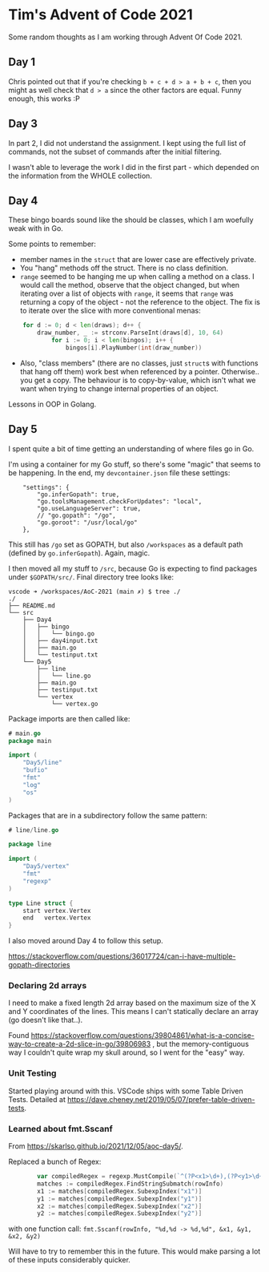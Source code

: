 # Tim's Advent of Code 2021

Some random thoughts as I am working through Advent Of Code 2021.

## Day 1

Chris pointed out that if you're checking `b + c + d > a + b + c`, then you might as well check that `d > a` since the other factors are equal. Funny enough, this works :P

## Day 3

In part 2, I did not understand the assignment. I kept using the full list of commands, not the subset of commands after the initial filtering.

I wasn't able to leverage the work I did in the first part - which depended on the information from the WHOLE collection.

## Day 4

These bingo boards sound like the should be classes, which I am woefully weak with in Go.

Some points to remember:
- member names in the `struct` that are lower case are effectively private.
- You "hang" methods off the struct. There is no class definition.
- `range` seemed to be hanging me up when calling a method on a class.  I would call the method, observe that the object changed, but when iterating over a list of objects with `range`, it seems that `range` was returning a copy of the object - not the reference to the object.  The fix is to iterate over the slice with more conventional menas:

```go
	for d := 0; d < len(draws); d++ {
		draw_number, _ := strconv.ParseInt(draws[d], 10, 64)
			for i := 0; i < len(bingos); i++ {
				bingos[i].PlayNumber(int(draw_number))
```
- Also, "class members" (there are no classes, just `struct`s with functions that hang off them) work best when referenced by a pointer.  Otherwise..  you get a copy. The behaviour is to copy-by-value, which isn't what we want when trying to change internal properties of an object.

Lessons in OOP in Golang.

## Day 5

I spent quite a bit of time getting an understanding of where files go in Go.

I'm using a container for my Go stuff, so there's some "magic" that seems to be happening.  In the end, my `devcontainer.json` file these settings:

```
	"settings": {
		"go.inferGopath": true,
		"go.toolsManagement.checkForUpdates": "local",
		"go.useLanguageServer": true,
		// "go.gopath": "/go",
		"go.goroot": "/usr/local/go"
	},
```

This still has `/go` set as GOPATH, but also `/workspaces` as a default path (defined by `go.inferGopath`).  Again, magic.

I then moved all my stuff to `/src`, because Go is expecting to find packages under `$GOPATH/src/`.  Final directory tree looks like:
```
vscode ➜ /workspaces/AoC-2021 (main ✗) $ tree ./
./
├── README.md
└── src
    ├── Day4
    │   ├── bingo
    │   │   └── bingo.go
    │   ├── day4input.txt
    │   ├── main.go
    │   └── testinput.txt
    └── Day5
        ├── line
        │   └── line.go
        ├── main.go
        ├── testinput.txt
        └── vertex
            └── vertex.go
```

Package imports are then called like:

```go
# main.go
package main

import (
	"Day5/line"
	"bufio"
	"fmt"
	"log"
	"os"
)
```

Packages that are in a subdirectory follow the same pattern:
```go
# line/line.go

package line

import (
	"Day5/vertex"
	"fmt"
	"regexp"
)

type Line struct {
	start vertex.Vertex
	end   vertex.Vertex
}
```

I also moved around Day 4 to follow this setup.

https://stackoverflow.com/questions/36017724/can-i-have-multiple-gopath-directories

### Declaring 2d arrays
I need to make a fixed length 2d array based on the maximum size of the X and Y coordinates of the lines.  This means I can't statically declare an array (go doesn't like that..).

Found https://stackoverflow.com/questions/39804861/what-is-a-concise-way-to-create-a-2d-slice-in-go/39806983 , but the memory-contiguous way I couldn't quite wrap my skull around, so I went for the "easy" way.

### Unit Testing

Started playing around with this.  VSCode ships with some Table Driven Tests.  Detailed at https://dave.cheney.net/2019/05/07/prefer-table-driven-tests.

### Learned about fmt.Sscanf

From https://skarlso.github.io/2021/12/05/aoc-day5/.

Replaced a bunch of Regex:
```go
		var compiledRegex = regexp.MustCompile(`^(?P<x1>\d+),(?P<y1>\d+) -> (?P<x2>\d+),(?P<y2>\d+)$`)
		matches := compiledRegex.FindStringSubmatch(rowInfo)
		x1 := matches[compiledRegex.SubexpIndex("x1")]
		y1 := matches[compiledRegex.SubexpIndex("y1")]
		x2 := matches[compiledRegex.SubexpIndex("x2")]
		y2 := matches[compiledRegex.SubexpIndex("y2")]
```

with one function call: `fmt.Sscanf(rowInfo, "%d,%d -> %d,%d", &x1, &y1, &x2, &y2)`

Will have to try to remember this in the future. This would make parsing a lot of these inputs considerably quicker.
